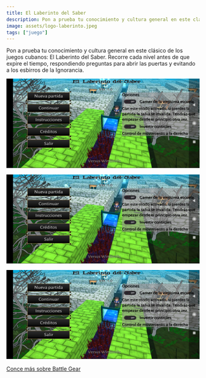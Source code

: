 ```yaml
---
title: El Laberinto del Saber
description: Pon a prueba tu conocimiento y cultura general en este clásico de los juegos cubanos.
image: assets/logo-laberinto.jpeg
tags: ["juego"]
---
```


Pon a prueba tu conocimiento y cultura general en este clásico de los juegos cubanos: El Laberinto del Saber. Recorre cada nivel antes de que expire el tiempo, respondiendo preguntas para abrir las puertas y evitando a los esbirros de la Ignorancia.

![Screenshot](assets/labyrinth-cover1.jpeg)

![Screenshot](assets/labyrinth-cover1.jpeg)

![Screenshot](assets/labyrinth-cover1.jpeg)

[Conce más sobre Battle Gear](https://www.apklis.cu/application/org.vswindmill.labyrinthprem)